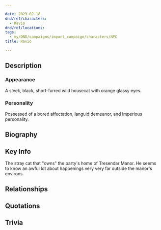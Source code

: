 ```yaml
---

date: 2023-02-18
dnd/ref/characters:
  - Ravio
dnd/ref/locations:
tags:
  - my/DND/campaigns/import_campaign/characters/NPC
title: Ravio

---
```


## Description

### Appearance

A sleek, black, short-furred wild housecat with orange glassy eyes.

### Personality

Possessed of a bored affectation, languid demeanor, and imperious personality.

## Biography

## Key Info

The stray cat that "owns" the party's home of Tresendar Manor.
He seems to know an awful lot about happenings very very far outside the manor's environs.

## Relationships

## Quotations

## Trivia

